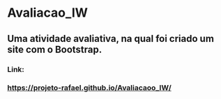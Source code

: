 # Avaliacao_IW
## Uma atividade avaliativa, na qual foi criado um site com o Bootstrap.
### Link: 
### https://projeto-rafael.github.io/Avaliacaoo_IW/
